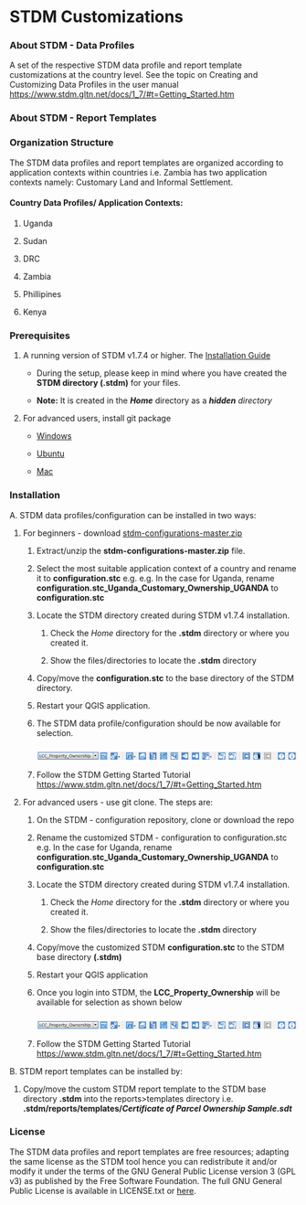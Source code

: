 **STDM Customizations**
==============================

### About STDM - Data Profiles
A set of the respective STDM data profile and report template customizations at the country level. See the topic on Creating and Customizing Data Profiles in the user manual https://www.stdm.gltn.net/docs/1_7/#t=Getting_Started.htm


### About STDM - Report Templates



### Organization Structure

The STDM data profiles and report templates are organized according to application contexts within countries i.e. Zambia has two application contexts namely: Customary Land  and Informal Settlement.

#### Country Data Profiles/ Application Contexts:
1. Uganda

2. Sudan

3. DRC

4. Zambia

5. Phillipines

6. Kenya



### Prerequisites

1. A running version of STDM v1.7.4 or higher. The [Installation Guide](https://github.com/gltn/stdm)

	- During the setup, please keep in mind where you have created the **STDM directory (.stdm)** for your files.

	- **Note:** It is created in the _**Home**_ directory as a _**hidden** directory_

2. For advanced users, install git package

	- [Windows](https://www.atlassian.com/git/tutorials/install-git#windows)

	- [Ubuntu](https://www.atlassian.com/git/tutorials/install-git#linux)

	- [Mac](https://www.atlassian.com/git/tutorials/install-git#mac-os-x)


### Installation

A. STDM data profiles/configuration can be installed in two ways:

1. For beginners - download [stdm-configurations-master.zip](https://github.com/gltn/stdm-configurations/archive/master.zip)
	
	1. Extract/unzip the **stdm-configurations-master.zip** file.

	2. Select the most suitable application context of a country and rename it to **configuration.stc** e.g. e.g. In the case for Uganda, rename **configuration.stc_Uganda_Customary_Ownership_UGANDA** to **configuration.stc**

	3. Locate the STDM directory created during STDM v1.7.4 installation. 

		1. Check the _Home_ directory for the **.stdm** directory or where you created it.

		2. Show the files/directories to locate the **.stdm** directory 

	4. Copy/move the **configuration.stc** to the base directory of the STDM directory.

	5. Restart your QGIS application.

	6. The STDM data profile/configuration should be now available for selection.

		<img src="./images/readme/lcc_zambia_config.png" alt="configuration wizard icon" style="margin-top: 10px;" />

	7. Follow the STDM Getting Started Tutorial https://www.stdm.gltn.net/docs/1_7/#t=Getting_Started.htm


2. For advanced users - use git clone. The steps are:
		
	1. On the STDM - configuration repository, clone or download the repo 

    2. Rename the customized STDM - configuration to configuration.stc e.g. In the case for Uganda, rename **configuration.stc_Uganda_Customary_Ownership_UGANDA** to **configuration.stc**

    3. Locate the STDM directory created during STDM v1.7.4 installation. 

		1. Check the _Home_ directory for the **.stdm** directory or where you created it.

		2. Show the files/directories to locate the **.stdm** directory 

    4. Copy/move the customized STDM **configuration.stc** to the STDM base directory **(.stdm)**

	5. Restart your QGIS application

	6. Once you login into STDM, the **LCC_Property_Ownership** will be available for selection as shown below

		<img src="./images/readme/lcc_zambia_config.png" alt="configuration wizard icon" style="margin-top: 10px;" />

	7. Follow the STDM Getting Started Tutorial https://www.stdm.gltn.net/docs/1_7/#t=Getting_Started.htm


B. STDM report templates can be installed by:

1. Copy/move the custom STDM report template to the STDM base directory **.stdm** into the reports>templates directory i.e. **.stdm/reports/templates/_Certificate of Parcel Ownership Sample.sdt_**


### License

The STDM data profiles and report templates are free resources; adapting the same license as the STDM tool hence you can redistribute it and/or modify it under the terms of the GNU General Public License version 3 (GPL v3) as published by the Free Software Foundation. The full GNU General Public License is available in LICENSE.txt or [here](http://www.gnu.org/licenses/gpl-3.0.html).